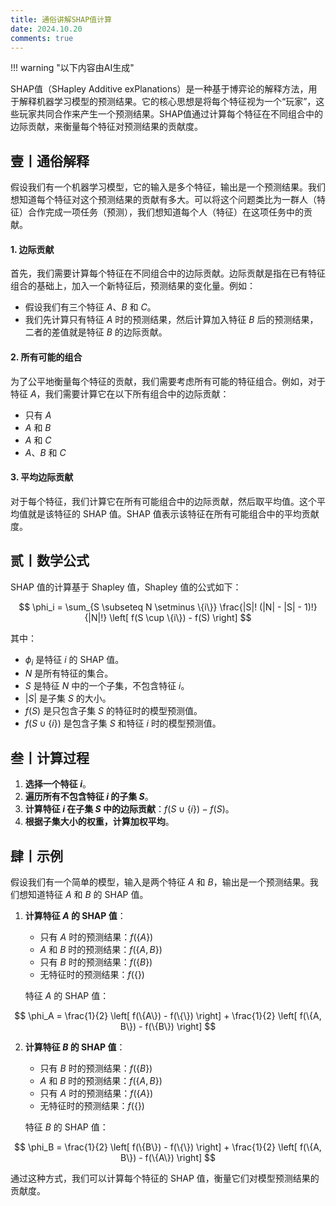 ```yaml
---
title: 通俗讲解SHAP值计算
date: 2024.10.20
comments: true
---
```


!!! warning "以下内容由AI生成"

SHAP值（SHapley Additive exPlanations）是一种基于博弈论的解释方法，用于解释机器学习模型的预测结果。它的核心思想是将每个特征视为一个“玩家”，这些玩家共同合作来产生一个预测结果。SHAP值通过计算每个特征在不同组合中的边际贡献，来衡量每个特征对预测结果的贡献度。

## 壹丨通俗解释

假设我们有一个机器学习模型，它的输入是多个特征，输出是一个预测结果。我们想知道每个特征对这个预测结果的贡献有多大。可以将这个问题类比为一群人（特征）合作完成一项任务（预测），我们想知道每个人（特征）在这项任务中的贡献。

#### 1. 边际贡献

首先，我们需要计算每个特征在不同组合中的边际贡献。边际贡献是指在已有特征组合的基础上，加入一个新特征后，预测结果的变化量。例如：

- 假设我们有三个特征 $A$、$B$ 和 $C$。
- 我们先计算只有特征 $A$ 时的预测结果，然后计算加入特征 $B$ 后的预测结果，二者的差值就是特征 $B$ 的边际贡献。

#### 2. 所有可能的组合

为了公平地衡量每个特征的贡献，我们需要考虑所有可能的特征组合。例如，对于特征 $A$，我们需要计算它在以下所有组合中的边际贡献：

- 只有 $A$
- $A$ 和 $B$
- $A$ 和 $C$
- $A$、$B$ 和 $C$

#### 3. 平均边际贡献

对于每个特征，我们计算它在所有可能组合中的边际贡献，然后取平均值。这个平均值就是该特征的 SHAP 值。SHAP 值表示该特征在所有可能组合中的平均贡献度。

## 贰丨数学公式

SHAP 值的计算基于 Shapley 值，Shapley 值的公式如下：


$$
\phi_i = \sum_{S \subseteq N \setminus \{i\}} \frac{|S|! (|N| - |S| - 1)!}{|N|!} \left[ f(S \cup \{i\}) - f(S) \right]
$$



其中：

- $\phi_i$ 是特征 $i$ 的 SHAP 值。
- $N$ 是所有特征的集合。
- $S$ 是特征 $N$ 中的一个子集，不包含特征 $i$。
- $|S|$ 是子集 $S$ 的大小。
- $f(S)$ 是只包含子集 $S$ 的特征时的模型预测值。
- $f(S \cup \{i\})$ 是包含子集 $S$ 和特征 $i$ 时的模型预测值。

## 叁丨计算过程

1. __选择一个特征 $i$__。
2. __遍历所有不包含特征 $i$ 的子集 $S$__。
3. __计算特征 $i$ 在子集 $S$ 中的边际贡献__：$f(S \cup \{i\}) - f(S)$。
4. __根据子集大小的权重，计算加权平均__。

## 肆丨示例

假设我们有一个简单的模型，输入是两个特征 $A$ 和 $B$，输出是一个预测结果。我们想知道特征 $A$ 和 $B$ 的 SHAP 值。

1. __计算特征 $A$ 的 SHAP 值__：

   - 只有 $A$ 时的预测结果：$f(\{A\})$
   - $A$ 和 $B$ 时的预测结果：$f(\{A, B\})$
   - 只有 $B$ 时的预测结果：$f(\{B\})$
   - 无特征时的预测结果：$f(\{\})$

   特征 $A$ 的 SHAP 值：

   
$$
\phi_A = \frac{1}{2} \left[ f(\{A\}) - f(\{\}) \right] + \frac{1}{2} \left[ f(\{A, B\}) - f(\{B\}) \right]
$$



2. __计算特征 $B$ 的 SHAP 值__：

   - 只有 $B$ 时的预测结果：$f(\{B\})$
   - $A$ 和 $B$ 时的预测结果：$f(\{A, B\})$
   - 只有 $A$ 时的预测结果：$f(\{A\})$
   - 无特征时的预测结果：$f(\{\})$

   特征 $B$ 的 SHAP 值：

$$
\phi_B = \frac{1}{2} \left[ f(\{B\}) - f(\{\}) \right] + \frac{1}{2} \left[ f(\{A, B\}) - f(\{A\}) \right]
$$


通过这种方式，我们可以计算每个特征的 SHAP 值，衡量它们对模型预测结果的贡献度。
